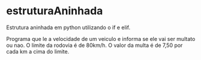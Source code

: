 # estruturaAninhada
Estrutura aninhada em python utilizando o if e elif.

Programa que le a velocidade de um veiculo e informa se ele vai ser multato ou nao.
O limite da rodovia é de 80km/h.
O valor da multa é de 7,50 por cada km a cima do limite.

